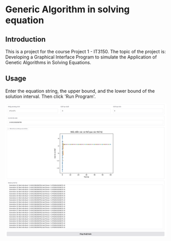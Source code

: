 # Generic Algorithm in solving equation

## Introduction
This is a project for the course Project 1 - IT3150. The topic of the project is: Developing a Graphical Interface Program to simulate the Application of Genetic Algorithms in Solving Equations.

## Usage
Enter the equation string, the upper bound, and the lower bound of the solution interval. Then click 'Run Program'.

![Preview](preview.png)
